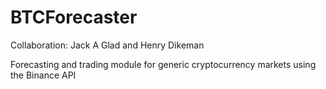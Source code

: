 # BTCForecaster

Collaboration: Jack A Glad and Henry Dikeman

Forecasting and trading module for generic cryptocurrency markets using the Binance API
